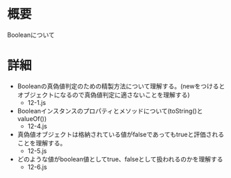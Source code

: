 # 概要
Booleanについて

# 詳細
- Booleanの真偽値判定のための精製方法について理解する。(newをつけるとオブジェクトになるので真偽値判定に適さないことを理解する)
  - 12-1.js
- Booleanインスタンスのプロパティとメソッドについて(toString()とvalueOf())
  - 12-4.js
- 真偽値オブジェクトは格納されている値がfalseであってもtrueと評価されることを理解する。
  - 12-5.js
- どのような値がboolean値としてtrue、falseとして扱われるのかを理解する
  - 12-6.js
